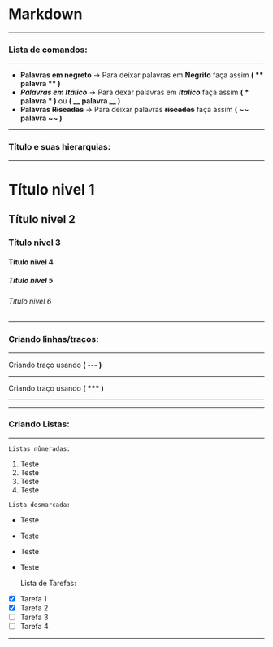 # Markdown 
---
  ### Lista de comandos:
---
   - **Palavras em negreto** -> Para deixar palavras em **Negrito** faça assim **( ** palavra ** )**
   - ***Palavras em Itálico*** -> Para dexar palavras em ***Italico*** faça assim **( * palavra * )** ou __( __ palavra __ )__
   - **Palavras ~~Riscadas~~** -> Para deixar palavras **~~riscadas~~** faça assim **( ~~ palavra ~~ )**
---
 ### Título e suas hierarquias:
---
   # Título nivel 1
   ## Título nivel 2
   ### Título nivel 3
   #### Título nivel 4
   ##### Título nivel 5
   ###### Título nivel 6
---
 ### Criando linhas/traços:
---      
   Criando traço usando **( --- )**
   
   ---
   
   Criando traço usando **( *** )**
   
   ***
 ---
 ### Criando Listas:
 ---  
    Listas nûmeradas:
    
1. Teste
1. Teste
1. Teste
  1. Teste
    
    Lista desmarcada:
    
- Teste
- Teste
- Teste
- Teste
   
    Lista de Tarefas:
   
- [x] Tarefa 1
- [x] Tarefa 2
- [ ] Tarefa 3
- [ ] Tarefa 4 
  
---
